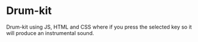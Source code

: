 # Drum-kit
Drum-kit using JS, HTML and CSS where if you press the selected key so it will produce an instrumental sound. 
